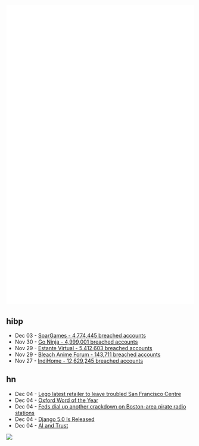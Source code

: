 ![Metrics](https://raw.githubusercontent.com/phixion/phixion/master/metrics.svg)

## hibp

<!--
for https://github.com/phixion/phixion/blob/main/.github/workflows/feeds.yml
-->
<!--START_SECTION:haveibeenpwnd-->
- Dec 03 - [SoarGames - 4,774,445 breached accounts](https://haveibeenpwned.com/PwnedWebsites#SoarGames)
- Nov 30 - [Go Ninja - 4,999,001 breached accounts](https://haveibeenpwned.com/PwnedWebsites#GoNinja)
- Nov 29 - [Estante Virtual - 5,412,603 breached accounts](https://haveibeenpwned.com/PwnedWebsites#EstanteVirtual)
- Nov 29 - [Bleach Anime Forum - 143,711 breached accounts](https://haveibeenpwned.com/PwnedWebsites#BleachAnime)
- Nov 27 - [IndiHome - 12,629,245 breached accounts](https://haveibeenpwned.com/PwnedWebsites#IndiHome)
<!--END_SECTION:haveibeenpwnd-->

## hn

<!--
for https://github.com/phixion/phixion/blob/main/.github/workflows/feeds.yml
-->
<!--START_SECTION:hn-->
- Dec 04 - [Lego latest retailer to leave troubled San Francisco Centre](https://www.sfchronicle.com/bayarea/article/lego-san-francisco-centre-18530623.php)
- Dec 04 - [Oxford Word of the Year](https://languages.oup.com/word-of-the-year/2023/)
- Dec 04 - [Feds dial up another crackdown on Boston-area pirate radio stations](https://www.universalhub.com/2023/feds-dial-another-crackdown-boston-area-pirate#comments)
- Dec 04 - [Django 5.0 Is Released](https://www.djangoproject.com/weblog/2023/dec/04/django-50-released/)
- Dec 04 - [AI and Trust](https://www.schneier.com/blog/archives/2023/12/ai-and-trust.html)
<!--END_SECTION:hn-->

<!--
for https://yhype.me
-->
![](https://hit.yhype.me/github/profile?user_id=13013670)
